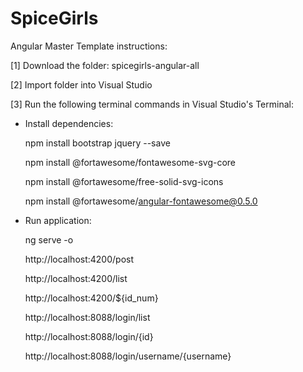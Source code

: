 # SpiceGirls

Angular Master Template instructions:

[1] Download the folder: spicegirls-angular-all

[2] Import folder into Visual Studio

[3] Run the following terminal commands in Visual Studio's Terminal:

- Install dependencies:

   npm install bootstrap jquery --save
   
   npm install @fortawesome/fontawesome-svg-core
  
   npm install @fortawesome/free-solid-svg-icons
  
   npm install @fortawesome/angular-fontawesome@0.5.0

- Run application:

   ng serve -o

  http://localhost:4200/post 
  
  http://localhost:4200/list
  
  http://localhost:4200/${id_num}
  
  http://localhost:8088/login/list
  
  http://localhost:8088/login/{id}
  
  http://localhost:8088/login/username/{username}



